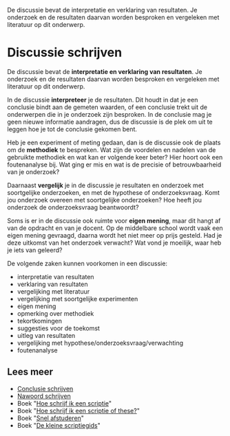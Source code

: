 De discussie bevat de interpretatie en verklaring van resultaten. Je onderzoek en de resultaten daarvan worden besproken en vergeleken met literatuur op dit onderwerp.


<h1>Discussie schrijven</h1>

<p>
De discussie bevat de <b>interpretatie en verklaring van resultaten</b>. Je onderzoek en de resultaten daarvan worden besproken en vergeleken met literatuur op dit onderwerp.
</p>

<p>
In de discussie <b>interpreteer</b> je de resultaten. Dit houdt in dat je een conclusie bindt aan de gemeten waarden, of een conclusie trekt uit de onderwerpen die in je onderzoek zijn besproken. In de conclusie mag je geen nieuwe informatie aandragen, dus de discussie is de plek om uit te leggen hoe je tot de conclusie gekomen bent.
</p>

<p>
Heb je een experiment of meting gedaan, dan is de discussie ook de plaats om de <b>methodiek</b> te bespreken. Wat zijn de voordelen en nadelen van de gebruikte methodiek en wat kan er volgende keer beter? Hier hoort ook een foutenanalyse bij. Wat ging er mis en wat is de precisie of betrouwbaarheid van je onderzoek?
</p>

<p>
Daarnaast <b>vergelijk</b> je in de discussie je resultaten en onderzoek met soortgelijke onderzoeken, en met de hypothese of onderzoeksvraag. Komt jou onderzoek overeen met soortgelijke onderzoeken? Hoe heeft jou onderzoek de onderzoeksvraag beantwoordt?
</p>

<p>
Soms is er in de discussie ook ruimte voor <b>eigen mening</b>, maar dit hangt af van de opdracht en van je docent. Op de middelbare school wordt vaak een eigen mening gevraagd, daarna wordt het niet meer op prijs gesteld. Had je deze uitkomst van het onderzoek verwacht? Wat vond je moeilijk, waar heb je iets van geleerd?
</p>

<p>
De volgende zaken kunnen voorkomen in een discussie:
</p>
<ul>
<li>interpretatie van resultaten</li>
<li>verklaring van resultaten</li>
<li>vergelijking met literatuur</li>
<li>vergelijking met soortgelijke experimenten</li>
<li>eigen mening</li>
<li>opmerking over methodiek</li>
<li>tekortkomingen</li>
<li>suggesties voor de toekomst</li>
<li>uitleg van resultaten</li>
<li>vergelijking met hypothese/onderzoeksvraag/verwachting</li>
<li>foutenanalyse</li>
</ul>


<h2>Lees meer</h2>
<ul>
<li><a href="/docs/28/55_Conclusie_schrijven.html">Conclusie schrijven</a></li>
<li><a href="/docs/47/143_Nawoord_schrijven.html">Nawoord schrijven</a></li>
<li>Boek "<a title="Umberto Eco, &euro; 15,00" href="http://www.bol.com/nl/p/nederlandse-boeken/hoe-schrijf-ik-een-scriptie/1001004007505538/index.html">Hoe schrijf ik een scriptie</a>"</li>
<li>Boek "<a title="Hans van den Heuvel, &euro; 15,00" href="http://www.bol.com/nl/p/nederlandse-boeken/hoe-schrijf-ik-een-scriptie-of-these/1001004007432174/index.html">Hoe schrijf ik een scriptie of these?</a>"</li>
<li>Boek "<a title="Feijen &amp; Trietsch, &euro; 14,50" href="http://www.bol.com/nl/p/nederlandse-boeken/snel-afstuderen/1001004002729731/index.html">Snel afstuderen</a>"</li>
<li>Boek "<a title="Coolsma &amp; Schuiling, &euro; 10,00" href="http://www.bol.com/nl/p/nederlandse-boeken/de-kleine-scriptiegids-druk-1/666761248/index.html">De kleine scriptiegids</a>"</li>
</ul>
